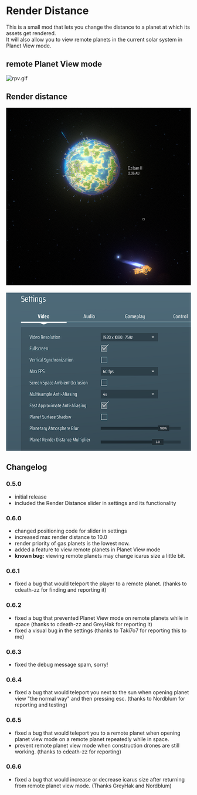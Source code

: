 # Render Distance

This is a small mod that lets you change the distance to a planet at which its assets get rendered.<br>
It will also allow you to view remote planets in the current solar system in Planet View mode.

## remote Planet View mode
![rpv.gif](./preview/remotePlanetView.gif)

## Render distance
![dist.png](./preview/dist.png)<br><br>
![settings.png](./preview/settings.png)

## Changelog
### 0.5.0
- initial release
- included the Render Distance slider in settings and its functionality

### 0.6.0
- changed positioning code for slider in settings
- increased max render distance to 10.0
- render priority of gas planets is the lowest now.
- added a feature to view remote planets in Planet View mode
- <b>known bug:</b> viewing remote planets may change icarus size a little bit.

### 0.6.1
- fixed a bug that would teleport the player to a remote planet. (thanks to cdeath-zz for finding and reporting it)

### 0.6.2
- fixed a bug that prevented Planet View mode on remote planets while in space (thanks to cdeath-zz and GreyHak for reporting it)
- fixed a visual bug in the settings (thanks to Taki7o7 for reporting this to me)

### 0.6.3
- fixed the debug message spam, sorry!

### 0.6.4
- fixed a bug that would teleport you next to the sun when opening planet view "the normal way" and then pressing esc. (thanks to Nordblum for reporting and testing)

### 0.6.5
- fixed a bug that would teleport you to a remote planet when opening planet view mode on a remote planet repeatedly while in space.
- prevent remote planet view mode when construction drones are still working. (thanks to cdeath-zz for reporting)

### 0.6.6
- fixed a bug that would increase or decrease icarus size after returning from remote planet view mode. (Thanks GreyHak and Nordblum)
